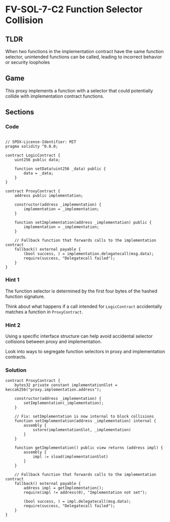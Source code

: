 # FV-SOL-7-C2 Function Selector Collision

## TLDR

When two functions in the implementation contract have the same function selector, unintended functions can be called, leading to incorrect behavior or security loopholes

## Game

This proxy implements a function with a selector that could potentially collide with implementation contract functions.

## Sections
### Code
```solidity

// SPDX-License-Identifier: MIT
pragma solidity ^0.8.0;

contract LogicContract {
    uint256 public data;

    function setData(uint256 _data) public {
        data = _data;
    }
}

contract ProxyContract {
    address public implementation;

    constructor(address _implementation) {
        implementation = _implementation;
    }

    function setImplementation(address _implementation) public {
        implementation = _implementation;
    }

    // Fallback function that forwards calls to the implementation contract
    fallback() external payable {
        (bool success, ) = implementation.delegatecall(msg.data);
        require(success, "Delegatecall failed");
    }
}
```


### Hint 1
The function selector is determined by the first four bytes of the hashed function signature.&#x20;

Think about what happens if a call intended for `LogicContract` accidentally matches a function in `ProxyContract`.


### Hint 2
Using a specific interface structure can help avoid accidental selector collisions between proxy and implementation.

Look into ways to segregate function selectors in proxy and implementation contracts.


### Solution
```solidity
contract ProxyContract {
    bytes32 private constant implementationSlot = keccak256("proxy.implementation.address");

    constructor(address _implementation) {
        setImplementation(_implementation);
    }
    
    // Fix: setImplementation is now internal to block collisions
    function setImplementation(address _implementation) internal {
        assembly {
            sstore(implementationSlot, _implementation)
        }
    }

    function getImplementation() public view returns (address impl) {
        assembly {
            impl := sload(implementationSlot)
        }
    }

    // Fallback function that forwards calls to the implementation contract
    fallback() external payable {
        address impl = getImplementation();
        require(impl != address(0), "Implementation not set");

        (bool success, ) = impl.delegatecall(msg.data);
        require(success, "Delegatecall failed");
    }
}
```


